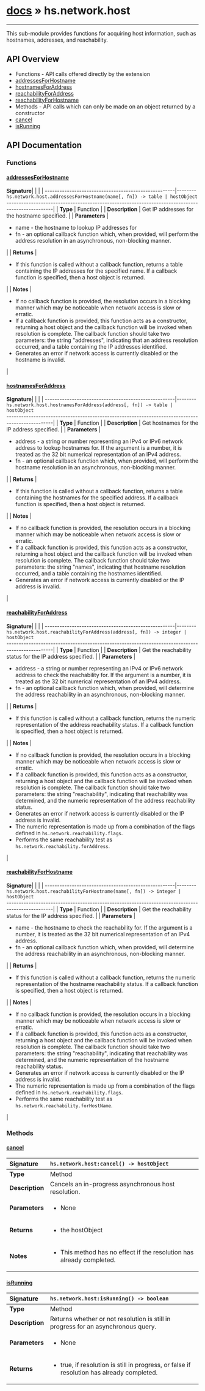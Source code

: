 # [docs](index.md) » hs.network.host
---

This sub-module provides functions for acquiring host information, such as hostnames, addresses, and reachability.

## API Overview
* Functions - API calls offered directly by the extension
 * [addressesForHostname](#addressesforhostname)
 * [hostnamesForAddress](#hostnamesforaddress)
 * [reachabilityForAddress](#reachabilityforaddress)
 * [reachabilityForHostname](#reachabilityforhostname)
* Methods - API calls which can only be made on an object returned by a constructor
 * [cancel](#cancel)
 * [isRunning](#isrunning)

## API Documentation

### Functions

#### [addressesForHostname](#addressesforhostname)
| <span style="float: left;">**Signature**</span> | <span style="float: left;">`hs.network.host.addressesForHostname(name[, fn]) -> table | hostObject` </span>                                                          |
| -----------------------------------------------------|---------------------------------------------------------------------------------------------------------|
| **Type**                                             | Function                                                                                         |
| **Description**                                      | Get IP addresses for the hostname specified.                                                                                         |
| **Parameters**                                       | <ul markdown="1"><li markdown="1">name - the hostname to lookup IP addresses for</li><li markdown="1">fn   - an optional callback function which, when provided, will perform the address resolution in an asynchronous, non-blocking manner.</li></ul> |
| **Returns**                                          | <ul markdown="1"><li markdown="1">If this function is called without a callback function, returns a table containing the IP addresses for the specified name.  If a callback function is specified, then a host object is returned.</li></ul>          |
| **Notes**                                            | <ul markdown="1"><li markdown="1">If no callback function is provided, the resolution occurs in a blocking manner which may be noticeable when network access is slow or erratic.</li><li markdown="1">If a callback function is provided, this function acts as a constructor, returning a host object and the callback function will be invoked when resolution is complete.  The callback function should take two parameters: the string "addresses", indicating that an address resolution occurred, and a table containing the IP addresses identified.</li><li markdown="1">Generates an error if network access is currently disabled or the hostname is invalid.</li></ul>                |

#### [hostnamesForAddress](#hostnamesforaddress)
| <span style="float: left;">**Signature**</span> | <span style="float: left;">`hs.network.host.hostnamesForAddress(address[, fn]) -> table | hostObject` </span>                                                          |
| -----------------------------------------------------|---------------------------------------------------------------------------------------------------------|
| **Type**                                             | Function                                                                                         |
| **Description**                                      | Get hostnames for the IP address specified.                                                                                         |
| **Parameters**                                       | <ul markdown="1"><li markdown="1">address - a string or number representing an IPv4 or IPv6 network address to lookup hostnames for.  If the argument is a number, it is treated as the 32 bit numerical representation of an IPv4 address.</li><li markdown="1">fn      - an optional callback function which, when provided, will perform the hostname resolution in an asynchronous, non-blocking manner.</li></ul> |
| **Returns**                                          | <ul markdown="1"><li markdown="1">If this function is called without a callback function, returns a table containing the hostnames for the specified address.  If a callback function is specified, then a host object is returned.</li></ul>          |
| **Notes**                                            | <ul markdown="1"><li markdown="1">If no callback function is provided, the resolution occurs in a blocking manner which may be noticeable when network access is slow or erratic.</li><li markdown="1">If a callback function is provided, this function acts as a constructor, returning a host object and the callback function will be invoked when resolution is complete.  The callback function should take two parameters: the string "names", indicating that hostname resolution occurred, and a table containing the hostnames identified.</li><li markdown="1">Generates an error if network access is currently disabled or the IP address is invalid.</li></ul>                |

#### [reachabilityForAddress](#reachabilityforaddress)
| <span style="float: left;">**Signature**</span> | <span style="float: left;">`hs.network.host.reachabilityForAddress(address[, fn]) -> integer | hostObject` </span>                                                          |
| -----------------------------------------------------|---------------------------------------------------------------------------------------------------------|
| **Type**                                             | Function                                                                                         |
| **Description**                                      | Get the reachability status for the IP address specified.                                                                                         |
| **Parameters**                                       | <ul markdown="1"><li markdown="1">address - a string or number representing an IPv4 or IPv6 network address to check the reachability for.  If the argument is a number, it is treated as the 32 bit numerical representation of an IPv4 address.</li><li markdown="1">fn      - an optional callback function which, when provided, will determine the address reachability in an asynchronous, non-blocking manner.</li></ul> |
| **Returns**                                          | <ul markdown="1"><li markdown="1">If this function is called without a callback function, returns the numeric representation of the address reachability status.  If a callback function is specified, then a host object is returned.</li></ul>          |
| **Notes**                                            | <ul markdown="1"><li markdown="1">If no callback function is provided, the resolution occurs in a blocking manner which may be noticeable when network access is slow or erratic.</li><li markdown="1">If a callback function is provided, this function acts as a constructor, returning a host object and the callback function will be invoked when resolution is complete.  The callback function should take two parameters: the string "reachability", indicating that reachability was determined, and the numeric representation of the address reachability status.</li><li markdown="1">Generates an error if network access is currently disabled or the IP address is invalid.</li><li markdown="1">The numeric representation is made up from a combination of the flags defined in `hs.network.reachability.flags`.</li><li markdown="1">Performs the same reachability test as `hs.network.reachability.forAddress`.</li></ul>                |

#### [reachabilityForHostname](#reachabilityforhostname)
| <span style="float: left;">**Signature**</span> | <span style="float: left;">`hs.network.host.reachabilityForHostname(name[, fn]) -> integer | hostObject` </span>                                                          |
| -----------------------------------------------------|---------------------------------------------------------------------------------------------------------|
| **Type**                                             | Function                                                                                         |
| **Description**                                      | Get the reachability status for the IP address specified.                                                                                         |
| **Parameters**                                       | <ul markdown="1"><li markdown="1">name - the hostname to check the reachability for.  If the argument is a number, it is treated as the 32 bit numerical representation of an IPv4 address.</li><li markdown="1">fn   - an optional callback function which, when provided, will determine the address reachability in an asynchronous, non-blocking manner.</li></ul> |
| **Returns**                                          | <ul markdown="1"><li markdown="1">If this function is called without a callback function, returns the numeric representation of the hostname reachability status.  If a callback function is specified, then a host object is returned.</li></ul>          |
| **Notes**                                            | <ul markdown="1"><li markdown="1">If no callback function is provided, the resolution occurs in a blocking manner which may be noticeable when network access is slow or erratic.</li><li markdown="1">If a callback function is provided, this function acts as a constructor, returning a host object and the callback function will be invoked when resolution is complete.  The callback function should take two parameters: the string "reachability", indicating that reachability was determined, and the numeric representation of the hostname reachability status.</li><li markdown="1">Generates an error if network access is currently disabled or the IP address is invalid.</li><li markdown="1">The numeric representation is made up from a combination of the flags defined in `hs.network.reachability.flags`.</li><li markdown="1">Performs the same reachability test as `hs.network.reachability.forHostName`.</li></ul>                |

### Methods

#### [cancel](#cancel)
| <span style="float: left;">**Signature**</span> | <span style="float: left;">`hs.network.host:cancel() -> hostObject` </span>                                                          |
| -----------------------------------------------------|---------------------------------------------------------------------------------------------------------|
| **Type**                                             | Method                                                                                         |
| **Description**                                      | Cancels an in-progress asynchronous host resolution.                                                                                         |
| **Parameters**                                       | <ul markdown="1"><li markdown="1">None</li></ul> |
| **Returns**                                          | <ul markdown="1"><li markdown="1">the hostObject</li></ul>          |
| **Notes**                                            | <ul markdown="1"><li markdown="1">This method has no effect if the resolution has already completed.</li></ul>                |

#### [isRunning](#isrunning)
| <span style="float: left;">**Signature**</span> | <span style="float: left;">`hs.network.host:isRunning() -> boolean` </span>                                                          |
| -----------------------------------------------------|---------------------------------------------------------------------------------------------------------|
| **Type**                                             | Method                                                                                         |
| **Description**                                      | Returns whether or not resolution is still in progress for an asynchronous query.                                                                                         |
| **Parameters**                                       | <ul markdown="1"><li markdown="1">None</li></ul> |
| **Returns**                                          | <ul markdown="1"><li markdown="1">true, if resolution is still in progress, or false if resolution has already completed.</li></ul>          |

